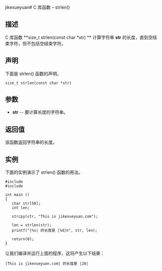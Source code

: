 jikexueyuan# C 库函数 – strlen()


## 描述

C 库函数 **size_t strlen(const char *str) ** 计算字符串 **str** 的长度，直到空结束字符，但不包括空结束字符。

## 声明

下面是 strlen() 函数的声明。

    size_t strlen(const char *str)

## 参数

* **str** \-- 要计算长度的字符串。

## 返回值

该函数返回字符串的长度。

## 实例

下面的实例演示了 strlen() 函数的用法。

    #include 
    #include 

    int main ()
    {
       char str[50];
       int len;

       strcpy(str, "This is jikexueyuan.com");

       len = strlen(str);
       printf("|%s| 的长度是 |%d|n", str, len);

       return(0);
    }

让我们编译并运行上面的程序，这将产生以下结果：

    |This is jikexueyuan.com| 的长度是 |20|